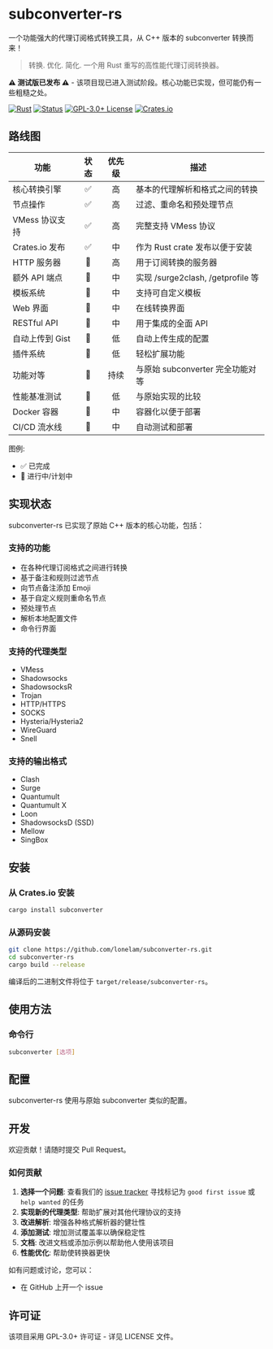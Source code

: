 # subconverter-rs
一个功能强大的代理订阅格式转换工具，从 C++ 版本的 subconverter 转换而来！

> 转换. 优化. 简化. 一个用 Rust 重写的高性能代理订阅转换器。

**⚠️ 测试版已发布 ⚠️** - 该项目现已进入测试阶段。核心功能已实现，但可能仍有一些粗糙之处。

[![Rust](https://img.shields.io/badge/language-Rust-orange.svg)](https://www.rust-lang.org/)
[![Status](https://img.shields.io/badge/status-beta-blue.svg)](https://github.com/lonelam/subconverter-rs)
[![GPL-3.0+ License](https://img.shields.io/badge/license-GPL--3.0%2B-blue.svg)](LICENSE)
[![Crates.io](https://img.shields.io/crates/v/subconverter.svg)](https://crates.io/crates/subconverter)

## 路线图

| 功能 | 状态 | 优先级 | 描述 |
|---------|:------:|:--------:|-------------|
| 核心转换引擎 | ✅ | 高 | 基本的代理解析和格式之间的转换 |
| 节点操作 | ✅ | 高 | 过滤、重命名和预处理节点 |
| VMess 协议支持 | ✅ | 高 | 完整支持 VMess 协议 |
| Crates.io 发布 | ✅ | 中 | 作为 Rust crate 发布以便于安装 |
| HTTP 服务器 | 🔄 | 高 | 用于订阅转换的服务器 |
| 额外 API 端点 | 🔄 | 中 | 实现 /surge2clash, /getprofile 等 |
| 模板系统 | 🔄 | 中 | 支持可自定义模板 |
| Web 界面 | 🔄 | 中 | 在线转换界面 |
| RESTful API | 🔄 | 中 | 用于集成的全面 API |
| 自动上传到 Gist | 🔄 | 低 | 自动上传生成的配置 |
| 插件系统 | 🔄 | 低 | 轻松扩展功能 |
| 功能对等 | 🔄 | 持续 | 与原始 subconverter 完全功能对等 |
| 性能基准测试 | 🔄 | 低 | 与原始实现的比较 |
| Docker 容器 | 🔄 | 中 | 容器化以便于部署 |
| CI/CD 流水线 | 🔄 | 中 | 自动测试和部署 |

图例:
- ✅ 已完成
- 🔄 进行中/计划中

## 实现状态

subconverter-rs 已实现了原始 C++ 版本的核心功能，包括：

### 支持的功能
- 在各种代理订阅格式之间进行转换
- 基于备注和规则过滤节点
- 向节点备注添加 Emoji
- 基于自定义规则重命名节点
- 预处理节点
- 解析本地配置文件
- 命令行界面

### 支持的代理类型
- VMess
- Shadowsocks
- ShadowsocksR
- Trojan
- HTTP/HTTPS
- SOCKS
- Hysteria/Hysteria2
- WireGuard
- Snell

### 支持的输出格式
- Clash
- Surge
- Quantumult
- Quantumult X
- Loon
- ShadowsocksD (SSD)
- Mellow
- SingBox

## 安装

### 从 Crates.io 安装
```bash
cargo install subconverter
```

### 从源码安装
```bash
git clone https://github.com/lonelam/subconverter-rs.git
cd subconverter-rs
cargo build --release
```

编译后的二进制文件将位于 `target/release/subconverter-rs`。

## 使用方法

### 命令行
```bash
subconverter [选项]
```

## 配置
subconverter-rs 使用与原始 subconverter 类似的配置。

## 开发
欢迎贡献！请随时提交 Pull Request。

### 如何贡献

1. **选择一个问题**: 查看我们的 [issue tracker](https://github.com/lonelam/subconverter-rs/issues) 寻找标记为 `good first issue` 或 `help wanted` 的任务
2. **实现新的代理类型**: 帮助扩展对其他代理协议的支持
3. **改进解析**: 增强各种格式解析器的健壮性
4. **添加测试**: 增加测试覆盖率以确保稳定性
5. **文档**: 改进文档或添加示例以帮助他人使用该项目
6. **性能优化**: 帮助使转换器更快

如有问题或讨论，您可以：
- 在 GitHub 上开一个 issue
  
## 许可证
该项目采用 GPL-3.0+ 许可证 - 详见 LICENSE 文件。 